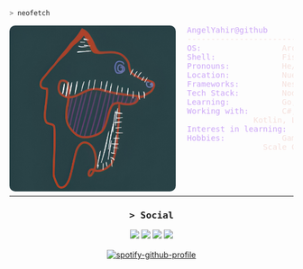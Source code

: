 ```bash
> neofetch
```

<img align="left" src="./icons/profile.jpeg" width="295" style="border-radius: 10px; margin-right: 20px;" />

<div>
<pre style="color: #f5e0dc; font-family: monospace;">
<span style="color: #cba6f7">AngelYahir@github</span> 
---------------------------------------------------------------------
<span style="color: #cba6f7">OS:</span>           		Arch Linux x86_64 | Windows 11 Pro | macOS Sequoia
<span style="color: #cba6f7">Shell:</span>        		Fish
<span style="color: #cba6f7">Pronouns:</span>     		He/Him
<span style="color: #cba6f7">Location:</span>     		Nuevo León, México
<span style="color: #cba6f7">Frameworks:</span>   		NestJS, React, Express
<span style="color: #cba6f7">Tech Stack:</span>   		Node.js, TypeScript, JavaScript
<span style="color: #cba6f7">Learning:</span>     		Go, Haskell, AWS, ASTRO, Swift
<span style="color: #cba6f7">Working with:</span> 		C#, Python, NoSQL, SQL, HTML/CSS, 
			  Kotlin, Lua, Rust, Bash Script
<span style="color: #cba6f7">Interest in learning:</span> 	R, Ruby on Rails
<span style="color: #cba6f7">Hobbies:</span>      		Gaming, Cooking, Mechatronics, 
				Scale Car Collecting
</pre>
</div>

<br><br><br>

<hr>

<!--Social-->
<h3 align="center">
        <samp>&gt; Social
        </samp>
</h3>

<div align="center">
<a target="_blank" href="https://linkedin.com/in/angel-ytm"><img src="https://img.shields.io/badge/-LinkedIn-0077B5?style=for-the-badge&logo=Linkedin&logoColor=white"></img></a>
<a target="_blank" href="mailto:angel_torres2702@outlook.com"><img src="https://img.shields.io/badge/-Mail-0364B8?style=for-the-badge&logo=Gmail&logoColor=white"></img></a>
<a target="_blank" href="https://open.spotify.com/user/angelpochoclo2?si=b5b267c887e14b68"><img src="https://img.shields.io/badge/Spotify-1ED760?style=for-the-badge&logo=spotify&logoColor=white"></img></a>
<a target="_blank" href="https://music.apple.com/profile/angel_torres2702"><img src="https://img.shields.io/badge/Apple_Music-9933CC?style=for-the-badge&logo=apple-music&logoColor=white"></img></a>
</div>
<br>

<div align="center">
  <a href="https://spotify-github-profile.kittinanx.com/api/view?uid=angelpochoclo2&redirect=true">
    <img src="https://spotify-github-profile.kittinanx.com/api/view?uid=angelpochoclo2&cover_image=true&theme=novatorem&show_offline=false&background_color=121212&interchange=false&bar_color=ae00ff&bar_color_cover=false" alt="spotify-github-profile">
  </a>
</div>
